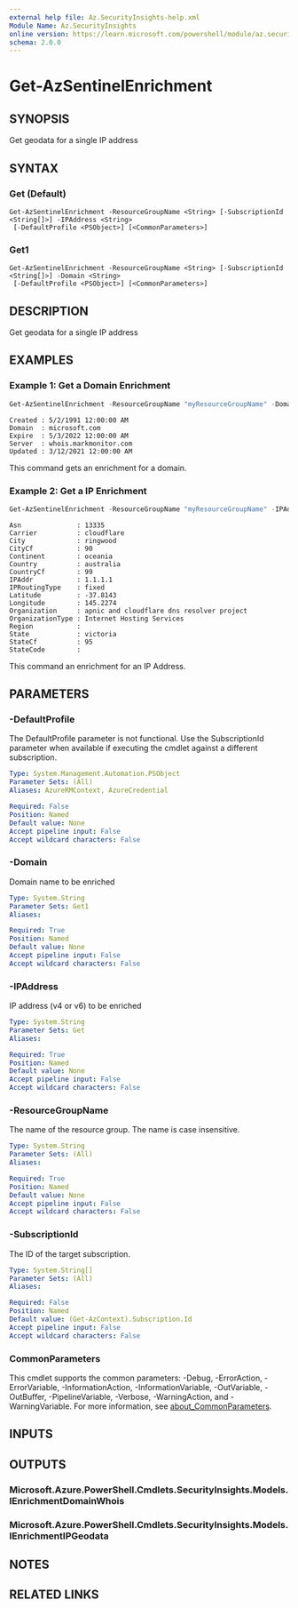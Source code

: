 ```yaml
---
external help file: Az.SecurityInsights-help.xml
Module Name: Az.SecurityInsights
online version: https://learn.microsoft.com/powershell/module/az.securityinsights/get-azsentinelenrichment
schema: 2.0.0
---
```


# Get-AzSentinelEnrichment

## SYNOPSIS
Get geodata for a single IP address

## SYNTAX

### Get (Default)
```
Get-AzSentinelEnrichment -ResourceGroupName <String> [-SubscriptionId <String[]>] -IPAddress <String>
 [-DefaultProfile <PSObject>] [<CommonParameters>]
```

### Get1
```
Get-AzSentinelEnrichment -ResourceGroupName <String> [-SubscriptionId <String[]>] -Domain <String>
 [-DefaultProfile <PSObject>] [<CommonParameters>]
```

## DESCRIPTION
Get geodata for a single IP address

## EXAMPLES

### Example 1: Get a Domain Enrichment
```powershell
Get-AzSentinelEnrichment -ResourceGroupName "myResourceGroupName" -Domain "microsoft.com"
```

```output
Created : 5/2/1991 12:00:00 AM
Domain  : microsoft.com
Expire  : 5/3/2022 12:00:00 AM
Server  : whois.markmonitor.com
Updated : 3/12/2021 12:00:00 AM
```

This command gets an enrichment for a domain.

### Example 2: Get a IP Enrichment
```powershell
Get-AzSentinelEnrichment -ResourceGroupName "myResourceGroupName" -IPAddress "1.1.1.1"
```

```output
Asn              : 13335
Carrier          : cloudflare
City             : ringwood
CityCf           : 90
Continent        : oceania
Country          : australia
CountryCf        : 99
IPAddr           : 1.1.1.1
IPRoutingType    : fixed
Latitude         : -37.8143
Longitude        : 145.2274
Organization     : apnic and cloudflare dns resolver project
OrganizationType : Internet Hosting Services
Region           :
State            : victoria
StateCf          : 95
StateCode        :
```

This command an enrichment for an IP Address.

## PARAMETERS

### -DefaultProfile
The DefaultProfile parameter is not functional.
Use the SubscriptionId parameter when available if executing the cmdlet against a different subscription.

```yaml
Type: System.Management.Automation.PSObject
Parameter Sets: (All)
Aliases: AzureRMContext, AzureCredential

Required: False
Position: Named
Default value: None
Accept pipeline input: False
Accept wildcard characters: False
```

### -Domain
Domain name to be enriched

```yaml
Type: System.String
Parameter Sets: Get1
Aliases:

Required: True
Position: Named
Default value: None
Accept pipeline input: False
Accept wildcard characters: False
```

### -IPAddress
IP address (v4 or v6) to be enriched

```yaml
Type: System.String
Parameter Sets: Get
Aliases:

Required: True
Position: Named
Default value: None
Accept pipeline input: False
Accept wildcard characters: False
```

### -ResourceGroupName
The name of the resource group.
The name is case insensitive.

```yaml
Type: System.String
Parameter Sets: (All)
Aliases:

Required: True
Position: Named
Default value: None
Accept pipeline input: False
Accept wildcard characters: False
```

### -SubscriptionId
The ID of the target subscription.

```yaml
Type: System.String[]
Parameter Sets: (All)
Aliases:

Required: False
Position: Named
Default value: (Get-AzContext).Subscription.Id
Accept pipeline input: False
Accept wildcard characters: False
```

### CommonParameters
This cmdlet supports the common parameters: -Debug, -ErrorAction, -ErrorVariable, -InformationAction, -InformationVariable, -OutVariable, -OutBuffer, -PipelineVariable, -Verbose, -WarningAction, and -WarningVariable. For more information, see [about_CommonParameters](http://go.microsoft.com/fwlink/?LinkID=113216).

## INPUTS

## OUTPUTS

### Microsoft.Azure.PowerShell.Cmdlets.SecurityInsights.Models.IEnrichmentDomainWhois

### Microsoft.Azure.PowerShell.Cmdlets.SecurityInsights.Models.IEnrichmentIPGeodata

## NOTES

## RELATED LINKS
